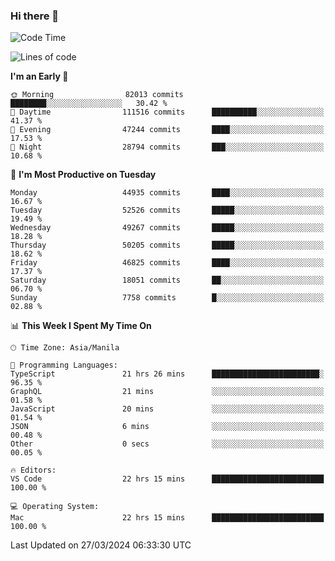 ### Hi there 👋

<!--START_SECTION:waka-->
![Code Time](http://img.shields.io/badge/Code%20Time-4%2C993%20hrs%2057%20mins-blue)

![Lines of code](https://img.shields.io/badge/From%20Hello%20World%20I%27ve%20Written-118.8%20million%20lines%20of%20code-blue)

**I'm an Early 🐤** 

```text
🌞 Morning                82013 commits       ████████░░░░░░░░░░░░░░░░░   30.42 % 
🌆 Daytime                111516 commits      ██████████░░░░░░░░░░░░░░░   41.37 % 
🌃 Evening                47244 commits       ████░░░░░░░░░░░░░░░░░░░░░   17.53 % 
🌙 Night                  28794 commits       ███░░░░░░░░░░░░░░░░░░░░░░   10.68 % 
```
📅 **I'm Most Productive on Tuesday** 

```text
Monday                   44935 commits       ████░░░░░░░░░░░░░░░░░░░░░   16.67 % 
Tuesday                  52526 commits       █████░░░░░░░░░░░░░░░░░░░░   19.49 % 
Wednesday                49267 commits       █████░░░░░░░░░░░░░░░░░░░░   18.28 % 
Thursday                 50205 commits       █████░░░░░░░░░░░░░░░░░░░░   18.62 % 
Friday                   46825 commits       ████░░░░░░░░░░░░░░░░░░░░░   17.37 % 
Saturday                 18051 commits       ██░░░░░░░░░░░░░░░░░░░░░░░   06.70 % 
Sunday                   7758 commits        █░░░░░░░░░░░░░░░░░░░░░░░░   02.88 % 
```


📊 **This Week I Spent My Time On** 

```text
🕑︎ Time Zone: Asia/Manila

💬 Programming Languages: 
TypeScript               21 hrs 26 mins      ████████████████████████░   96.35 % 
GraphQL                  21 mins             ░░░░░░░░░░░░░░░░░░░░░░░░░   01.58 % 
JavaScript               20 mins             ░░░░░░░░░░░░░░░░░░░░░░░░░   01.54 % 
JSON                     6 mins              ░░░░░░░░░░░░░░░░░░░░░░░░░   00.48 % 
Other                    0 secs              ░░░░░░░░░░░░░░░░░░░░░░░░░   00.05 % 

🔥 Editors: 
VS Code                  22 hrs 15 mins      █████████████████████████   100.00 % 

💻 Operating System: 
Mac                      22 hrs 15 mins      █████████████████████████   100.00 % 
```


 Last Updated on 27/03/2024 06:33:30 UTC
<!--END_SECTION:waka-->


<!--
**rad182/rad182** is a ✨ _special_ ✨ repository because its `README.md` (this file) appears on your GitHub profile.

Here are some ideas to get you started:

- 🔭 I’m currently working on ...
- 🌱 I’m currently learning ...
- 👯 I’m looking to collaborate on ...
- 🤔 I’m looking for help with ...
- 💬 Ask me about ...
- 📫 How to reach me: ...
- 😄 Pronouns: ...
- ⚡ Fun fact: ...
-->
